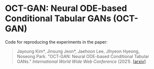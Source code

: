 # OCT-GAN: Neural ODE-based Conditional Tabular GANs (OCT-GAN)

Code for reproducing the experiments in the paper:

> Jayoung Kim*, Jinsung Jeon*, Jaehoon Lee, Jihyeon Hyeong, Noseong Park. "OCT-GAN: Neural ODE-based Conditional Tabular GANs." _International World Wide Web Conference_ (2021).
> [[arxiv]](https://arxiv.org/abs/2105.14969)
